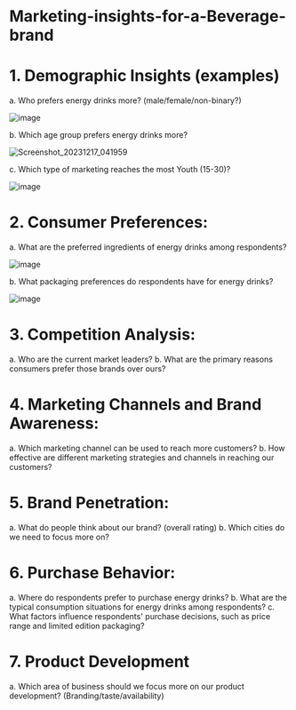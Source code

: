 # Marketing-insights-for-a-Beverage-brand
# 1. Demographic Insights (examples)
a. Who prefers energy drinks more? (male/female/non-binary?)
  
  ![image](https://github.com/Raj-2002/Marketing-insights-for-a-Beverage-brand/assets/77609705/1dd2003f-162b-439e-af54-47abddb4fd8b)         
    
b. Which age group prefers energy drinks more?

  ![Screenshot_20231217_041959](https://github.com/Raj-2002/Marketing-insights-for-a-Beverage-brand/assets/77609705/070e12e0-4daa-4925-ae67-9f8240ccd0da)    
  
c. Which type of marketing reaches the most Youth (15-30)?    

     
  ![image](https://github.com/Raj-2002/Marketing-insights-for-a-Beverage-brand/assets/77609705/ec4a9b09-5881-42eb-9563-bc60fbbf46d3)     
  
  
# 2. Consumer Preferences:    
a. What are the preferred ingredients of energy drinks among respondents?     

  ![image](https://github.com/Raj-2002/Marketing-insights-for-a-Beverage-brand/assets/77609705/6b6eb60b-1c5c-4fcb-b198-068c0308c50b)     
    
b. What packaging preferences do respondents have for energy drinks?             

  ![image](https://github.com/Raj-2002/Marketing-insights-for-a-Beverage-brand/assets/77609705/1ace8623-2c64-46a3-bb9d-cf5fdf6dfa1d)       
  
# 3. Competition Analysis:
a. Who are the current market leaders?
b. What are the primary reasons consumers prefer those brands over ours?
# 4. Marketing Channels and Brand Awareness:
a. Which marketing channel can be used to reach more customers?
b. How effective are different marketing strategies and channels in reaching our customers?
# 5. Brand Penetration:
a. What do people think about our brand? (overall rating)
b. Which cities do we need to focus more on?
# 6. Purchase Behavior:
a. Where do respondents prefer to purchase energy drinks?
b. What are the typical consumption situations for energy drinks among respondents?
c. What factors influence respondents' purchase decisions, such as price range and limited edition packaging?
# 7. Product Development
a. Which area of business should we focus more on our product development? (Branding/taste/availability)
